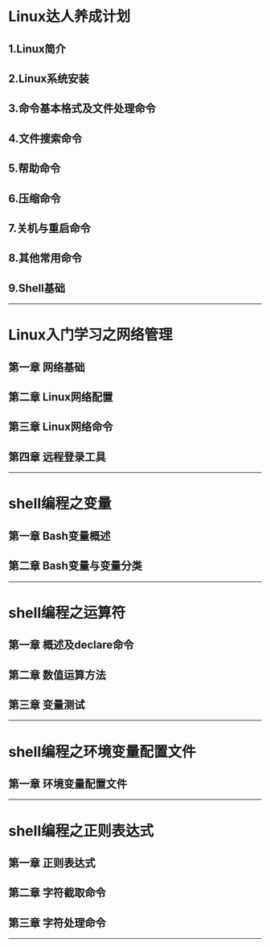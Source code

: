 # Linux达人养成计划

##  1.Linux简介
##  2.Linux系统安装
##  3.命令基本格式及文件处理命令 
##  4.文件搜索命令 
##  5.帮助命令
##  6.压缩命令 
##  7.关机与重启命令 
##  8.其他常用命令 
##  9.Shell基础 
***
# Linux入门学习之网络管理

##  第一章 网络基础
##  第二章 Linux网络配置
##  第三章 Linux网络命令
##  第四章 远程登录工具
***
# shell编程之变量

##  第一章 Bash变量概述 
##  第二章 Bash变量与变量分类 
***
# shell编程之运算符

##  第一章 概述及declare命令 
##  第二章 数值运算方法 
##  第三章 变量测试 
***
# shell编程之环境变量配置文件

##  第一章 环境变量配置文件  
***
# shell编程之正则表达式

##  第一章 正则表达式  
##  第二章 字符截取命令 
##  第三章 字符处理命令 
***


